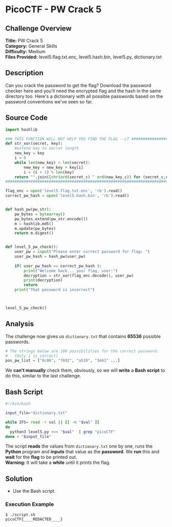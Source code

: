# PicoCTF - PW Crack 5

## Challenge Overview
**Title:** PW Crack 5  
**Category:** General Skills  
**Difficulty:** Medium  
**Files Provided:** level5.flag.txt.enc, level5.hash.bin, level5.py, dictionary.txt  

## Description
Can you crack the password to get the flag? Download the password checker here and you'll need the encrypted flag and the hash in the same directory too. Here's a dictionary with all possible passwords based on the password conventions we've seen so far.

## Source Code
```python
import hashlib

### THIS FUNCTION WILL NOT HELP YOU FIND THE FLAG --LT ########################
def str_xor(secret, key):
    #extend key to secret length
    new_key = key
    i = 0
    while len(new_key) < len(secret):
        new_key = new_key + key[i]
        i = (i + 1) % len(key)        
    return "".join([chr(ord(secret_c) ^ ord(new_key_c)) for (secret_c,new_key_c) in zip(secret,new_key)])
###############################################################################

flag_enc = open('level5.flag.txt.enc', 'rb').read()
correct_pw_hash = open('level5.hash.bin', 'rb').read()


def hash_pw(pw_str):
    pw_bytes = bytearray()
    pw_bytes.extend(pw_str.encode())
    m = hashlib.md5()
    m.update(pw_bytes)
    return m.digest()


def level_5_pw_check():
    user_pw = input("Please enter correct password for flag: ")
    user_pw_hash = hash_pw(user_pw)
    
    if( user_pw_hash == correct_pw_hash ):
        print("Welcome back... your flag, user:")
        decryption = str_xor(flag_enc.decode(), user_pw)
        print(decryption)
        return
    print("That password is incorrect")



level_5_pw_check()
```

## Analysis
The challenge now gives us `dictionary.txt` that contains **65536** possible passwords.
```python
# The strings below are 100 possibilities for the correct password. 
#   (Only 1 is correct)
pos_pw_list = ["8c86", "7692", "a519", "3e61" ...]
```
We **can't manually** check them, obviously, so we will **write** a **Bash script** to do this, similar to the last challenge.
## Bash Script
```bash
#!/bin/bash

input_file="dictionary.txt"

while IFS= read -r val || [[ -n "$val" ]]
do
  python3 level5.py <<< "$val"  | grep "picoCTF"
done < "$input_file"

```
The script **reads** the values from `dictionary.txt` one by one, runs the **Python** program and **inputs** that value as the **password**.
We **run** this and **wait** for the **flag** to be printed out.  
**Warning:** It will take a **while** until it prints the flag.

## Solution
- Use the Bash script.

### Execution Example
```
$ ./script.sh               
picoCTF{____REDACTED____}